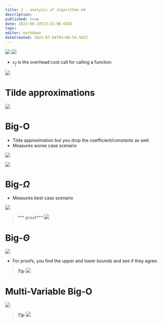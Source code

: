 ```yaml
---
title: 2 - analysis of algorithms.md
description: 
published: true
date: 2023-08-19T23:31:08.656Z
tags: 
editor: markdown
dateCreated: 2023-07-04T04:08:54.503Z
---
```


![](/images/20220923001040.png)
![](/images/20220923001058.png)

- $c_f$ is the overhead cost call for calling a function.

![](/images/20220923001142.png)

# Tilde approximations
![](/images/20220923001323.png)

# Big-O
- Tilde approximation but you drop the coefficient/constants as well.
- Measures worse case scenario

![](/images/20220923001459.png)

![](/images/20220923001540.png)

# Big-$\Omega$
- Measures best case scenario

![](/images/20220923001608.png)

> *** proof***
> ![](/images/20220923001741.png)

# Big-$\Theta$
![](/images/20220923001817.png)
- For proofs, you find the upper and lower bounds and see if they agree.

> ***Tip***
> ![](/images/20220923001914.png)

# Multi-Variable Big-O
![](/images/20220923001945.png)


> ***Tip***
> ![](/images/20220923002010.png)






